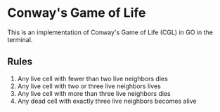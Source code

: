 # Conway's Game of Life

This is an implementation of Conway's Game of Life (CGL) in GO in the terminal.

## Rules

1. Any live cell with fewer than two live neighbors dies
2. Any live cell with two or three live neighbors lives 
3. Any live cell with more than three live neighbors dies
4. Any dead cell with exactly three live neighbors becomes alive
